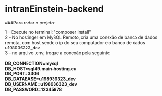 # intranEinstein-backend
###Para rodar o projeto:

1 - Execute no terminal: "composer install" 
<br/>2 - No hostinger em MySQL Remoto, cria uma conexão de banco de dados remota, com host sendo o ip do seu computador e o banco de dados u198936323_dev
<br/>3 - no arquivo .env, troque a conexão pela seguinte: 
<br><b>
<br>DB_CONNECTION=mysql
<br>DB_HOST=sql49.main-hosting.eu
<br>DB_PORT=3306
<br>DB_DATABASE=u198936323_dev
<br>DB_USERNAME=u198936323_dev
<br>DB_PASSWORD=12345678</b>
